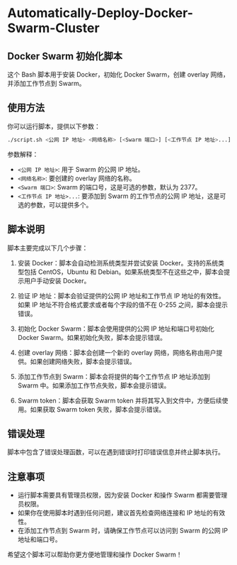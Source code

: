 # Automatically-Deploy-Docker-Swarm-Cluster


## Docker Swarm 初始化脚本

这个 Bash 脚本用于安装 Docker，初始化 Docker Swarm，创建 overlay 网络，并添加工作节点到 Swarm。

## 使用方法

你可以运行脚本，提供以下参数：

```bash
./script.sh <公网 IP 地址> <网络名称> [<Swarm 端口>] [<工作节点 IP 地址>...]
```

参数解释：

- `<公网 IP 地址>`: 用于 Swarm 的公网 IP 地址。
- `<网络名称>`: 要创建的 overlay 网络的名称。
- `<Swarm 端口>`: Swarm 的端口号，这是可选的参数，默认为 2377。
- `<工作节点 IP 地址>...`: 要添加到 Swarm 的工作节点的公网 IP 地址，这是可选的参数，可以提供多个。

## 脚本说明

脚本主要完成以下几个步骤：

1. 安装 Docker：脚本会自动检测系统类型并尝试安装 Docker。支持的系统类型包括 CentOS，Ubuntu 和 Debian。如果系统类型不在这些之中，脚本会提示用户手动安装 Docker。

2. 验证 IP 地址：脚本会验证提供的公网 IP 地址和工作节点 IP 地址的有效性。如果 IP 地址不符合格式要求或者每个字段的值不在 0-255 之间，脚本会提示错误。

3. 初始化 Docker Swarm：脚本会使用提供的公网 IP 地址和端口号初始化 Docker Swarm。如果初始化失败，脚本会提示错误。

4. 创建 overlay 网络：脚本会创建一个新的 overlay 网络，网络名称由用户提供。如果创建网络失败，脚本会提示错误。

5. 添加工作节点到 Swarm：脚本会将提供的每个工作节点 IP 地址添加到 Swarm 中。如果添加工作节点失败，脚本会提示错误。

6. Swarm token：脚本会获取 Swarm token 并将其写入到文件中，方便后续使用。如果获取 Swarm token 失败，脚本会提示错误。

## 错误处理

脚本中包含了错误处理函数，可以在遇到错误时打印错误信息并终止脚本执行。

## 注意事项

- 运行脚本需要具有管理员权限，因为安装 Docker 和操作 Swarm 都需要管理员权限。
- 如果你在使用脚本时遇到任何问题，建议首先检查网络连接和 IP 地址的有效性。
- 在添加工作节点到 Swarm 时，请确保工作节点可以访问到 Swarm 的公网 IP 地址和端口号。

希望这个脚本可以帮助你更方便地管理和操作 Docker Swarm！
